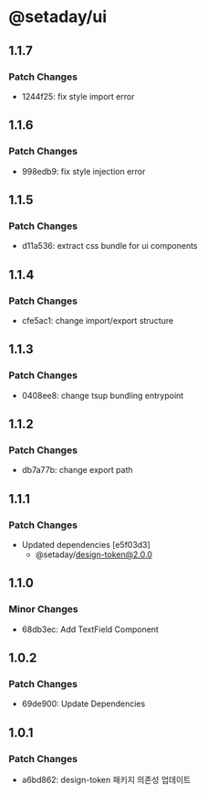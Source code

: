 # @setaday/ui

## 1.1.7

### Patch Changes

- 1244f25: fix style import error

## 1.1.6

### Patch Changes

- 998edb9: fix style injection error

## 1.1.5

### Patch Changes

- d11a536: extract css bundle for ui components

## 1.1.4

### Patch Changes

- cfe5ac1: change import/export structure

## 1.1.3

### Patch Changes

- 0408ee8: change tsup bundling entrypoint

## 1.1.2

### Patch Changes

- db7a77b: change export path

## 1.1.1

### Patch Changes

- Updated dependencies [e5f03d3]
  - @setaday/design-token@2.0.0

## 1.1.0

### Minor Changes

- 68db3ec: Add TextField Component

## 1.0.2

### Patch Changes

- 69de900: Update Dependencies

## 1.0.1

### Patch Changes

- a6bd862: design-token 패키지 의존성 업데이트

